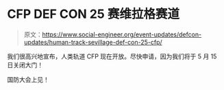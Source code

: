 # CFP DEF CON 25 赛维拉格赛道

> 原文：<https://www.social-engineer.org/event-updates/defcon-updates/human-track-sevillage-def-con-25-cfp/>

我们很高兴地宣布，人类轨道 CFP 现在开放。尽快申请，因为我们将于 5 月 15 日关闭大门！

国防大会上见！